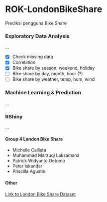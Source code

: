 # ROK-LondonBikeShare

Prediksi pengguna Bike Share

### Exploratory Data Analysis
...

- [x] Check missing data
- [x] Correlation
- [x] Bike share by season, weekend, holiday
- [ ] Bike share by day, month, hour (?)
- [ ] Bike share by weather, temp, hum, wind

### Machine Learning & Prediction
...

### RShiny
...

#### Group 4 London Bike Share 
- Michelle Callista
- Muhammad Marzuqi Laksamana
- Patrick Widyanto Oetomo
- Peter Iskandar
- Priscilla Agustin 

#### Other
[Link to London Bike Share Dataset](https://www.kaggle.com/hmavrodiev/london-bike-sharing-dataset)
